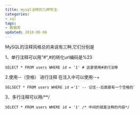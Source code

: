 ```yaml
---
title: mysql注释的几种写法
categories:
- sql
tags:
- 数据库
updated: 2018-06-06
---
```




 MySQL的注释风格总的来说有三种,它们分别是 

 

1、单行注释可以用"#",#的转化url编码是%23

```mysql
SELECT * FROM users WHERE id = '1' # 这是使用#进行注释
```

2.使用--（空格） 进行注释  在注入中可以使用--+

```mysql
SELSECT * FROM users WHERE id ='1' -- 记住--后面是有一个空格的`
```

3、多行注释可以用/**/

```mysql
SELECT * FROM users WHERE id = '1' /* 中间的就是注释的内容*/
```














